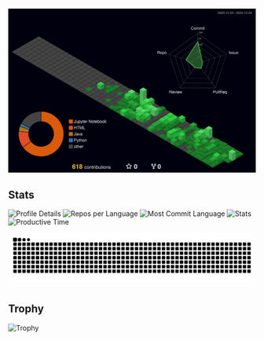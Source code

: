 ![](./profile-3d-contrib/profile-night-green.svg)

<!--profile-3d-contrib/profile-green-animate.svg
profile-3d-contrib/profile-green.svg
profile-3d-contrib/profile-season-animate.svg
profile-3d-contrib/profile-season.svg
profile-3d-contrib/profile-south-season-animate.svg
profile-3d-contrib/profile-south-season.svg
profile-3d-contrib/profile-night-view.svg
profile-3d-contrib/profile-night-green.svg
profile-3d-contrib/profile-night-rainbow.svg-->

<!--https://github.com/yoshi389111/github-profile-3d-contrib/blob/main/docs/README.ja-jp.md-->



## Stats
![Profile Details](http://github-profile-summary-cards.vercel.app/api/cards/profile-details?username=Saaatsuki&theme=gruvbox)
![Repos per Language](http://github-profile-summary-cards.vercel.app/api/cards/repos-per-language?username=Saaatsuki&theme=gruvbox)
![Most Commit Language](http://github-profile-summary-cards.vercel.app/api/cards/most-commit-language?username=Saaatsuki&theme=gruvbox)
![Stats](http://github-profile-summary-cards.vercel.app/api/cards/stats?username=Saaatsuki&theme=gruvbox)
![Productive Time](http://github-profile-summary-cards.vercel.app/api/cards/productive-time?username=Saaatsuki&theme=gruvbox&utcOffset=9)


<img src="https://github.com/Saaatsuki/Saaatsuki/blob/output/saaatsuki-custom.svg"/>

## Trophy
![Trophy](https://github-profile-trophy.vercel.app/?username=Saaatsuki&theme=gruvbox)

<!--name: generate animation-->








<!--
**Saaatsuki/Saaatsuki** is a ✨ _special_ ✨ repository because its `README.md` (this file) appears on your GitHub profile.

Here are some ideas to get you started:

- 🔭 I’m currently working on ...
- 🌱 I’m currently learning ...
- 👯 I’m looking to collaborate on ...
- 🤔 I’m looking for help with ...
- 💬 Ask me about ...
- 📫 How to reach me: ...
- 😄 Pronouns: ...
- ⚡ Fun fact: ...
-->
